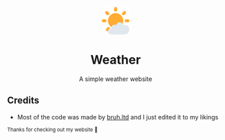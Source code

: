 <div align="center">
  <img src="https://raw.githubusercontent.com/twitter/twemoji/d94f4cf793e6d5ca592aa00f58a88f6a4229ad43/assets/svg/1f324.svg" width="64">
  <h1 align="center">Weather</h1>
  <p align="center">A simple weather website</p>
</div>
 
 ## Credits
 * Most of the code was made by [bruh.ltd](https://bruh.ltd) and I just edited it to my likings
 
  <sup align="center"> Thanks for checking out my website 👋</sup>
